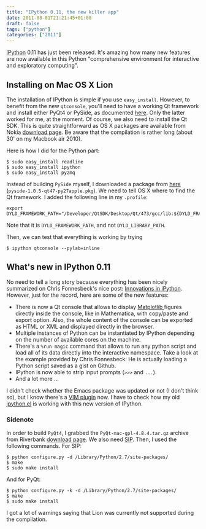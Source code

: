```yaml
---
title: "IPython 0.11, the new killer app"
date: 2011-08-01T21:21:45+01:00
draft: false
tags: ["python"]
categories: ["2011"]
---
```


[IPython](http://ipython.org/) 0.11 has just been released. It's amazing how many new features are now available in this Python "comprehensive environment for interactive and exploratory computing".

## Installing on Mac OS X Lion

The installation of IPython is simple if you use `easy_install`. However, to benefit from the new `qtconsole`, you'll need to have a working Qt framework and install either PyQt4 or PySide, as documented [here](http://stronginference.com/weblog/2011/7/15/innovations-in-ipython.html). Only the latter worked for me, at the moment. Of course, we also need to install the Qt SDK. This is quite straightforward as OS X packages are available from Nokia [download page](http://qt.nokia.com/downloads/). Be aware that the compilation is rather long (about 30' on my Macbook air 2010).

Here is how I did for the Python part:

```
$ sudo easy_install readline
$ sudo easy_install ipython
$ sudo easy_install pyzmq
```

Instead of building `PySide` myself, I downloaded a package from [here](http://pyside.markus-ullmann.de/) (`pyside-1.0.5-qt47-py27apple.pkg`). We need to tell OS X where to find the Qt framework. I added the following line in my `.profile`:

```
export DYLD_FRAMEWORK_PATH="/Developer/QtSDK/Desktop/Qt/473/gcc/lib:${DYLD_FRAMEWORK_PATH}"
```

Note that it is `DYLD_FRAMEWORK_PATH`, and not `DYLD_LIBRARY_PATH`. 

Then, we can test that everything is working by trying

```
$ ipython qtconsole --pylab=inline
```

## What's new in IPython 0.11

No need to tell a long story because everything has been nicely summarized on Chris Fonnesbeck's nice post: [Innovations in iPython](http://stronginference.com/weblog/2011/7/15/innovations-in-ipython.html). However, just for the record, here are some of the new features:

- There is now a Qt console that allows to display [Matplotlib ](http://matplotlib.sourceforge.net/) figures directly inside the console, like in Mathematica, with copy/paste and export option. Also, the whole content of the console can be exported as HTML or XML and displayed directly in the browser.
- Multiple instances of Python can be instantiated by IPython depending on the number of available cores on the machine.
- There's a `%run magic` command that allows to run any python script and load all of its data directly into the interactive namespace. Take a look at the example provided by Chris Fonnesbeck: He is actually loading a Python script saved as a gist on Github.
- IPython is now able to strip input prompts (`>>>` and `...`).
- And a lot more ...


I didn't check whether the Emacs package was updated or not (I don't think so), but I know there's a [VIM plugin](http://pirsquared.org/blog/2011/07/28/vim-ipython/) now. I have to check how my old [ipython.el](http://ipython.scipy.org/dist/ipython.el) is working with this new version of IPython.

### Sidenote

In order to build `PyQt4`, I grabbed the `PyQt-mac-gpl-4.8.4.tar.gz` archive from Riverbank [download page](http://www.riverbankcomputing.co.uk/software/pyqt/download). We also need [SIP](http://www.riverbankcomputing.co.uk/software/sip/download). Then, I used the following commands. For SIP:

```
$ python configure.py -d /Library/Python/2.7/site-packages/
$ make 
$ sudo make install
```

And for PyQt:

```
$ python configure.py -k -d /Library/Python/2.7/site-packages/
$ make 
$ sudo make install
```

I got a lot of warnings saying that Lion was currently not supported during the compilation.
